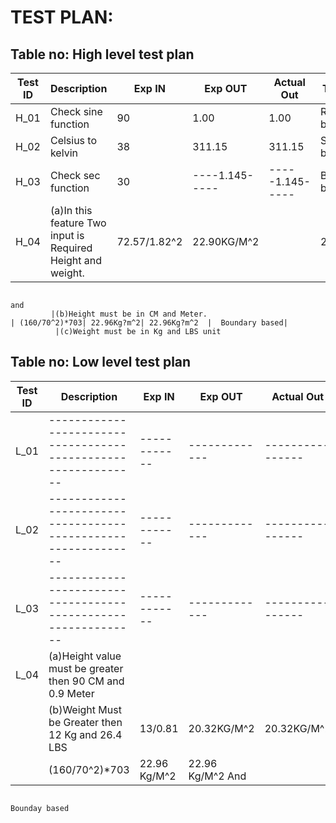 # TEST PLAN:

## Table no: High level test plan

| **Test ID** | **Description**                                              | **Exp IN** | **Exp OUT** | **Actual Out** |**Type Of Test**  |    
|-------------|--------------------------------------------------------------|------------|-------------|----------------|------------------|
|  H_01       |    Check sine function                                       |  90        |   1.00      | 1.00           |Requirement based |
|  H_02       |                Celsius to kelvin                             |      38    |    311.15   |     311.15     |Scenario based    |
|  H_03       |     Check sec function                                       |  30        |----1.145-----|-----1.145-----|Boundary based    |
|  H_04        |(a)In this feature Two input is Required Height and weight.   | 72.57/1.82^2|22.90KG/M^2   ||22.90KG/M^2 |  Requirement base
                                                                                                                                and 
             |(b)Height must be in CM and Meter.                            | (160/70^2)*703| 22.96Kg?m^2| 22.96Kg?m^2  |  Boundary based|
              |(c)Weight must be in Kg and LBS unit
## Table no: Low level test plan

| **Test ID** | **Description**                                              | **Exp IN** | **Exp OUT** | **Actual Out** |**Type Of Test**  |    
|-------------|--------------------------------------------------------------|------------|-------------|----------------|------------------|
|  L_01       |--------------------------------------------------------------|  ------------|-------------|----------------|Requirement based |
|  L_02       |--------------------------------------------------------------|  ------------|-------------|----------------|Scenario based    |
|  L_03       |--------------------------------------------------------------|  ------------|-------------|----------------|Boundary based    |
|  L_04       | (a)Height value must be greater then 90 CM and 0.9 Meter
|             |(b)Weight Must be Greater then 12 Kg and 26.4 LBS             |13/0.81       |20.32KG/M^2   |20.32KG/M^2    |Requirment based   |
                                                                              |(160/70^2)*703| 22.96 Kg/M^2  | 22.96 Kg/M^2       And       
                                                                                                                             Bounday based    

